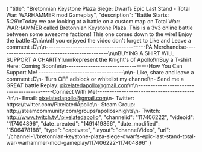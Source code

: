 {
    "title": "Bretonnian Keystone Plaza Siege: Dwarfs Epic Last Stand - Total War: WARHAMMER mod Gameplay",
    "description": "Battle Starts: 5:29\nToday we are looking at a battle on a custom map on Total War: WARHAMMER called Bretonnian Keystone Plaza.  This is a 3v3 online battle between some awesome factions!  This one comes down to the wire!  Enjoy the battle :D\n\n\nIf you enjoyed the video don't forget to Like and Leave a comment :D\n\n-----------------------------------------PA Merchandise----------------------------------------------\n\nBUYING A SHIRT WILL SUPPORT A CHARITY!\n\nRepresent the Knight's of Apollo!\nBuy a T-shirt Here: Coming Soon!\n\n----------------------------------How You Can Support Me! -----------------------------------\n\n- Like, share and leave a comment :D\n- Turn OFF adblock or whitelist my channel\n- Send me a GREAT battle Replay: pixelatedapollo@gmail.com\n\n------------------------------------------Connect With Me!-----------------------------------------\n\n- Email: pixelatedapollo@gmail.com\n- Twitter: https:\/\/twitter.com\/PixelatedApollo\n- Steam Group:  http:\/\/steamcommunity.com\/groups\/apollosknights\n- Twitch: http:\/\/www.twitch.tv\/pixelatedapollo",
    "channelid": "117406222",
    "videoid": "117404896",
    "date_created": "1491419866",
    "date_modified": "1506478188",
    "type": "captivate",
    "layout": "channelVideo",
    "url": "\/channel-1\/bretonnian-keystone-plaza-siege-dwarfs-epic-last-stand-total-war-warhammer-mod-gameplay\/117406222-117404896"
}